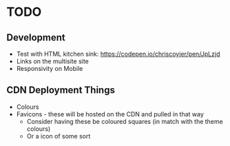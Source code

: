 # TODO

## Development
* Test with HTML kitchen sink: https://codepen.io/chriscoyier/pen/JpLzjd
* Links on the multisite site
* Responsivity on Mobile

## CDN Deployment Things
* Colours
* Favicons - these will be hosted on the CDN and pulled in that way
  * Consider having these be coloured squares (in match with the theme colours)
  * Or a icon of some sort
